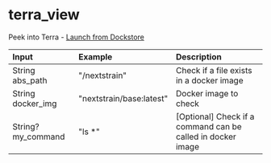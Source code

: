 # terra_view

Peek into Terra - [Launch from Dockstore](https://dockstore.org/workflows/github.com/j23414/terra_view:main?tab=info)


| Input | Example | Description|
|:--|:--|:--|
| String abs_path | "/nextstrain" | Check if a file exists in a docker image |
| String docker_img | "nextstrain/base:latest" | Docker image to check |
| String? my_command | "ls *" | [Optional] Check if a command can be called in docker image |
